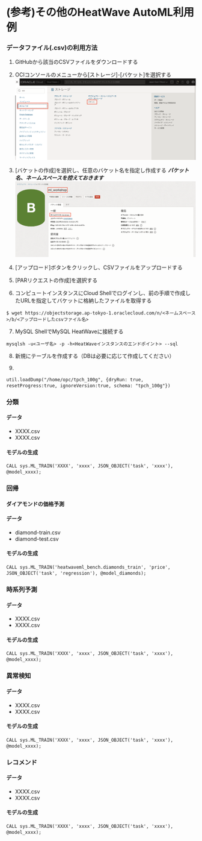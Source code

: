 # (参考)その他のHeatWave AutoML利用例

### データファイル(.csv)の利用方法
1. GitHubから該当のCSVファイルをダウンロードする
2. OCIコンソールのメニューから[ストレージ]-[バケット]を選択する
   ![bucket_menu](./image/bucket_menu.png)
   
3. [バケットの作成]を選択し、任意のバケット名を指定し作成する
    ***バケット名、ネームスペースを控えておきます***
   ![bucket_name](./image/bucket_name.png)

4. [アップロード]ボタンをクリックし、CSVファイルをアップロードする
5. [PARリクエストの作成]を選択する
6. コンピュートインスタンスにCloud Shellでログインし、前の手順で作成したURLを指定してバケットに格納したファイルを取得する
  ```
  $ wget https://objectstorage.ap-tokyo-1.oraclecloud.com/n/<ネームスペース>/b/<アップロードしたcsvファイル名>
  ```
7. MySQL ShellでMySQL HeatWaveに接続する
  ```
  mysqlsh -u<ユーザ名> -p -h<HeatWaveインスタンスのエンドポイント> --sql
  ```
8. 新規にテーブルを作成する（DBは必要に応じて作成してください）

9. 
  ```
  util.loadDump("/home/opc/tpch_100g", {dryRun: true, resetProgress:true, ignoreVersion:true, schema: "tpch_100g"})
  ```

### 分類
#### データ
  - XXXX.csv
  - XXXX.csv
#### モデルの生成
  ```
  CALL sys.ML_TRAIN('XXXX', 'xxxx', JSON_OBJECT('task', 'xxxx'), @model_xxxx);
  ```

### 回帰
#### ダイアモンドの価格予測
#### データ
  - diamond-train.csv
  - diamond-test.csv
#### モデルの生成
  ```
  CALL sys.ML_TRAIN('heatwaveml_bench.diamonds_train', 'price', JSON_OBJECT('task', 'regression'), @model_diamonds);
  ```

### 時系列予測
#### データ
  - XXXX.csv
  - XXXX.csv
#### モデルの生成
  ```
  CALL sys.ML_TRAIN('XXXX', 'xxxx', JSON_OBJECT('task', 'xxxx'), @model_xxxx);
  ```

### 異常検知
#### データ
  - XXXX.csv
  - XXXX.csv
#### モデルの生成
  ```
  CALL sys.ML_TRAIN('XXXX', 'xxxx', JSON_OBJECT('task', 'xxxx'), @model_xxxx);
  ```
### レコメンド
#### データ
  - XXXX.csv
  - XXXX.csv
#### モデルの生成
  ```
  CALL sys.ML_TRAIN('XXXX', 'xxxx', JSON_OBJECT('task', 'xxxx'), @model_xxxx);
  ```
